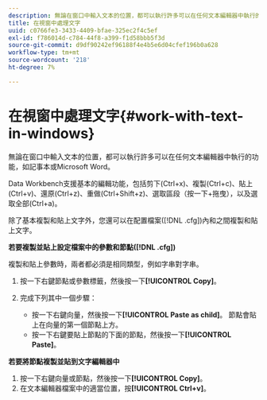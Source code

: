 ```yaml
---
description: 無論在窗口中輸入文本的位置，都可以執行許多可以在任何文本編輯器中執行的功能，如記事本或Microsoft Word。
title: 在視窗中處理文字
uuid: c0766fe3-3433-4409-bfae-325ec2f4c5ef
exl-id: f786014d-c784-44f8-a399-f1d58bbb5f3d
source-git-commit: d9df90242ef96188f4e4b5e6d04cfef196b0a628
workflow-type: tm+mt
source-wordcount: '218'
ht-degree: 7%

---
```


# 在視窗中處理文字{#work-with-text-in-windows}

無論在窗口中輸入文本的位置，都可以執行許多可以在任何文本編輯器中執行的功能，如記事本或Microsoft Word。

Data Workbench支援基本的編輯功能，包括剪下(Ctrl+x)、複製(Ctrl+c)、貼上(Ctrl+v)、還原(Ctrl+z)、重做(Ctrl+Shift+z)、選取區段（按一下+拖曳），以及選取全部(Ctrl+a)。

除了基本複製和貼上文字外，您還可以在配置檔案([!DNL .cfg])內和之間複製和貼上文字。

**若要複製並貼上設定檔案中的參數和節點([!DNL .cfg])**

複製和貼上參數時，兩者都必須是相同類型，例如字串對字串。

1. 按一下右鍵節點或參數標籤，然後按一下&#x200B;**[!UICONTROL Copy]**。
1. 完成下列其中一個步驟：

   * 按一下右鍵向量，然後按一下&#x200B;**[!UICONTROL Paste as child]**。 節點會貼上在向量的第一個節點上方。
   * 按一下右鍵要貼上節點的下面的節點，然後按一下&#x200B;**[!UICONTROL Paste]**。

**若要將節點複製並貼到文字編輯器中**

1. 按一下右鍵向量或節點，然後按一下&#x200B;**[!UICONTROL Copy]**。
1. 在文本編輯器檔案中的適當位置，按&#x200B;**[!UICONTROL Ctrl+v]**。
